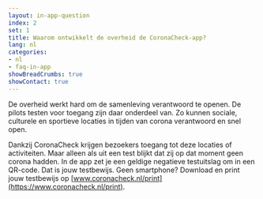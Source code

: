 ```yaml
---
layout: in-app-question
index: 2
set: 1
title: Waarom ontwikkelt de overheid de CoronaCheck-app?
lang: nl
categories:
- nl
- faq-in-app
showBreadCrumbs: true
showContact: true
---
```

De overheid werkt hard om de samenleving verantwoord te openen. De pilots testen voor toegang zijn daar onderdeel van. Zo kunnen sociale, culturele en sportieve locaties in tijden van corona verantwoord en snel open. 

Dankzij CoronaCheck krijgen bezoekers toegang tot deze locaties of activiteiten. Maar alleen als uit een test blijkt dat zij op dat moment geen corona hadden. In de app zet je een geldige negatieve testuitslag om in een QR-code. Dat is jouw testbewijs. Geen smartphone? Download en print jouw testbewijs op [www.coronacheck.nl/print](https://www.coronacheck.nl/print).
